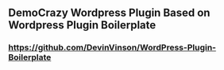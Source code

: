 ## DemoCrazy Wordpress Plugin Based on Wordpress Plugin Boilerplate
### https://github.com/DevinVinson/WordPress-Plugin-Boilerplate
